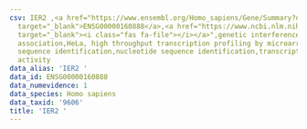 ```yaml
---
csv: IER2 ,<a href="https://www.ensembl.org/Homo_sapiens/Gene/Summary?db=core;g=ENSG00000160888"
  target="_blank">ENSG00000160888</a>,<a href="https://www.ncbi.nlm.nih.gov/pubmed/28369544"
  target="_blank"><i class="fas fa-file"></i></a>",genetic interference,functional
  association,HeLa, high throughput transcription profiling by microarray,nucleotide
  sequence identification,nucleotide sequence identification,transcriptional regulation,up-regulates
  activity
data_alias: 'IER2 '
data_id: ENSG00000160888
data_numevidence: 1
data_species: Homo sapiens
data_taxid: '9606'
title: 'IER2 '
---
```

